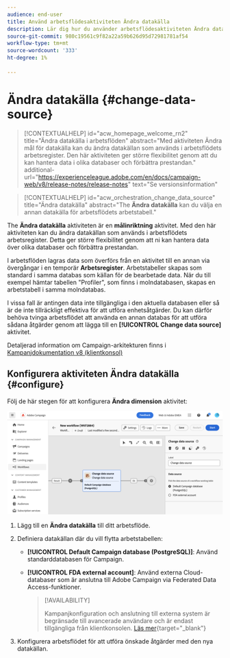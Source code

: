 ```yaml
---
audience: end-user
title: Använd arbetsflödesaktiviteten Ändra datakälla
description: Lär dig hur du använder arbetsflödesaktiviteten Ändra datakälla
source-git-commit: 980c19561c9f82a22a59b626d95d72981781af54
workflow-type: tm+mt
source-wordcount: '333'
ht-degree: 1%

---
```


# Ändra datakälla {#change-data-source}


>[!CONTEXTUALHELP]
>id="acw_homepage_welcome_rn2"
>title="Ändra datakälla i arbetsflöden"
>abstract="Med aktiviteten Ändra mål för datakälla kan du ändra datakällan som används i arbetsflödets arbetsregister. Den här aktiviteten ger större flexibilitet genom att du kan hantera data i olika databaser och förbättra prestandan."
>additional-url="https://experienceleague.adobe.com/en/docs/campaign-web/v8/release-notes/release-notes" text="Se versionsinformation"

>[!CONTEXTUALHELP]
>id="acw_orchestration_change_data_source"
>title="Ändra datakälla"
>abstract="The **Ändra datakälla** kan du välja en annan datakälla för arbetsflödets arbetstabell."

The **Ändra datakälla** aktiviteten är en **målinriktning** aktivitet. Med den här aktiviteten kan du ändra datakällan som används i arbetsflödets arbetsregister. Detta ger större flexibilitet genom att ni kan hantera data över olika databaser och förbättra prestandan.

I arbetsflöden lagras data som överförs från en aktivitet till en annan via övergångar i en temporär **Arbetsregister**. Arbetstabeller skapas som standard i samma databas som källan för de bearbetade data. När du till exempel hämtar tabellen &quot;Profiler&quot;, som finns i molndatabasen, skapas en arbetstabell i samma molndatabas.

I vissa fall är antingen data inte tillgängliga i den aktuella databasen eller så är de inte tillräckligt effektiva för att utföra enhetsåtgärder. Du kan därför behöva tvinga arbetsflödet att använda en annan databas för att utföra sådana åtgärder genom att lägga till en **[!UICONTROL Change data source]** aktivitet.

Detaljerad information om Campaign-arkitekturen finns i [Kampanjdokumentation v8 (klientkonsol)](https://experienceleague.adobe.com/docs/campaign/campaign-v8/config/architecture/architecture.html)

<!--

Let's say you want to send to your  VIP customers a unique offer code that they can redeem on your online store. To do this, you need to:

1. Query VIP customers on the "Profiles" table located on the Cloud database,
1. Retrieve an offer code for each targeted profile through API calls,
1. Update each profile with the assigned offer code,
1. Send an email to the profiles with their offer code.

In this situation, it is recommended to execute the offer code assignment operation on the local database, which is better suited for unitary operations. To do this, you need to add a **[!UICONTROL Change data source]** activity before the operation in order to execute it on the Campaign local database.

Before executing the operation, the working table is copied to the local database so that the operation can run there. Once done, the system detects that the profiles that we want to update are on another location. The data is therefore automatically copied back to the Cloud database where the "Profiles" table is located.
-->

## Konfigurera aktiviteten Ändra datakälla {#configure}

Följ de här stegen för att konfigurera **Ändra dimension** aktivitet:

![](../assets/workflow-change-data-source-add.png)

1. Lägg till en **Ändra datakälla** till ditt arbetsflöde.

1. Definiera datakällan där du vill flytta arbetstabellen:

   * **[!UICONTROL Default Campaign database (PostgreSQL)]**: Använd standarddatabasen för Campaign.
   * **[!UICONTROL FDA external account]**: Använd externa Cloud-databaser som är anslutna till Adobe Campaign via Federated Data Access-funktioner.

     >[!AVAILABILITY]
     >
     >Kampanjkonfiguration och anslutning till externa system är begränsade till avancerade användare och är endast tillgängliga från klientkonsolen. [Läs mer](https://experienceleague.adobe.com/docs/campaign/campaign-v8/connect/fda.html){target="_blank"}

1. Konfigurera arbetsflödet för att utföra önskade åtgärder med den nya datakällan.

<!--
## Example {#example}

The workflow belows illustrates the use case detailed earlier, i.e. sending VIP customers offer codes that they can redeem on our online store.

-->
